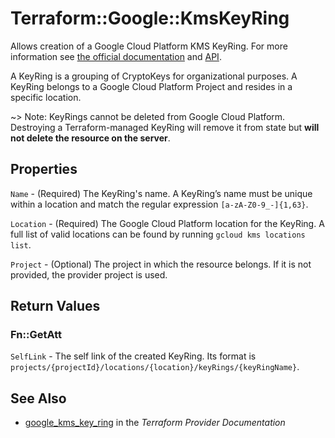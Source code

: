 # Terraform::Google::KmsKeyRing

Allows creation of a Google Cloud Platform KMS KeyRing. For more information see
[the official documentation](https://cloud.google.com/kms/docs/object-hierarchy#key_ring)
and
[API](https://cloud.google.com/kms/docs/reference/rest/v1/projects.locations.keyRings).

A KeyRing is a grouping of CryptoKeys for organizational purposes. A KeyRing belongs to a Google Cloud Platform Project
and resides in a specific location.

~> Note: KeyRings cannot be deleted from Google Cloud Platform. Destroying a Terraform-managed KeyRing will remove it
from state but **will not delete the resource on the server**.

## Properties

`Name` - (Required) The KeyRing's name. A KeyRing’s name must be unique within a location and match the regular expression `[a-zA-Z0-9_-]{1,63}`.

`Location` - (Required) The Google Cloud Platform location for the KeyRing. A full list of valid locations can be found by running `gcloud kms locations list`.

`Project` - (Optional) The project in which the resource belongs. If it is not provided, the provider project is used.


## Return Values

### Fn::GetAtt

`SelfLink` - The self link of the created KeyRing. Its format is `projects/{projectId}/locations/{location}/keyRings/{keyRingName}`.

## See Also

* [google_kms_key_ring](https://www.terraform.io/docs/providers/google/r/kms_key_ring.html) in the _Terraform Provider Documentation_